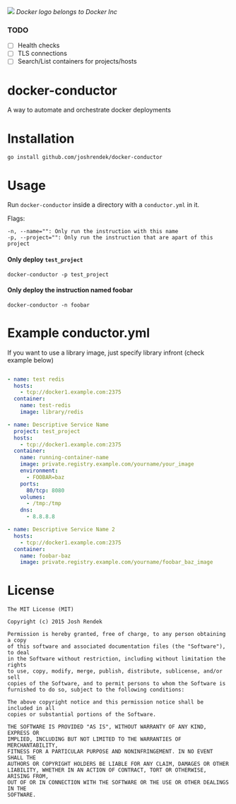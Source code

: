 ![](https://github.com/joshrendek/docker-conductor/blob/master/logo.png)
_Docker logo belongs to Docker Inc_

### TODO

* [ ] Health checks
* [ ] TLS connections
* [ ] Search/List containers for projects/hosts

# docker-conductor
A way to automate and orchestrate docker deployments

# Installation

`go install github.com/joshrendek/docker-conductor`

# Usage

Run `docker-conductor` inside a directory with a `conductor.yml` in it.

Flags:

```
-n, --name="": Only run the instruction with this name
-p, --project="": Only run the instruction that are apart of this project
```

#### Only deploy `test_project`

`docker-conductor -p test_project`

#### Only deploy the instruction named foobar

`docker-conductor -n foobar`

# Example conductor.yml

If you want to use a library image, just specify library infront (check example below)

``` yaml

- name: test redis
  hosts:
    - tcp://docker1.example.com:2375
  container:
    name: test-redis
    image: library/redis

- name: Descriptive Service Name
  project: test_project
  hosts:
    - tcp://docker1.example.com:2375
  container:
    name: running-container-name
    image: private.registry.example.com/yourname/your_image
    environment:
      - FOOBAR=baz
    ports:
      80/tcp: 8080
    volumes:
      - /tmp:/tmp
    dns:
      - 8.8.8.8

- name: Descriptive Service Name 2
  hosts:
    - tcp://docker1.example.com:2375
  container:
    name: foobar-baz
    image: private.registry.example.com/yourname/foobar_baz_image
```

# License
```
The MIT License (MIT)

Copyright (c) 2015 Josh Rendek

Permission is hereby granted, free of charge, to any person obtaining a copy
of this software and associated documentation files (the "Software"), to deal
in the Software without restriction, including without limitation the rights
to use, copy, modify, merge, publish, distribute, sublicense, and/or sell
copies of the Software, and to permit persons to whom the Software is
furnished to do so, subject to the following conditions:

The above copyright notice and this permission notice shall be included in all
copies or substantial portions of the Software.

THE SOFTWARE IS PROVIDED "AS IS", WITHOUT WARRANTY OF ANY KIND, EXPRESS OR
IMPLIED, INCLUDING BUT NOT LIMITED TO THE WARRANTIES OF MERCHANTABILITY,
FITNESS FOR A PARTICULAR PURPOSE AND NONINFRINGEMENT. IN NO EVENT SHALL THE
AUTHORS OR COPYRIGHT HOLDERS BE LIABLE FOR ANY CLAIM, DAMAGES OR OTHER
LIABILITY, WHETHER IN AN ACTION OF CONTRACT, TORT OR OTHERWISE, ARISING FROM,
OUT OF OR IN CONNECTION WITH THE SOFTWARE OR THE USE OR OTHER DEALINGS IN THE
SOFTWARE.
```
